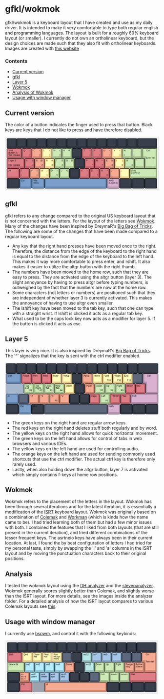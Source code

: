 # gfkl/wokmok
gfkl/wokmok is a keyboard layout that I have created and use as my daily driver. It is intended to make it very comfortable to type both regular english and programming languages. The layout is built for a roughly 60% keyboard layout (or smaller). I currently do not own an ortholinear keyboard, but the design choices are made such that they also fit with ortholinear keyboards. Images are created with [this website](http://www.keyboard-layout-editor.com/)

### Contents
* [Current version](#current-version)
* [gfkl](#gfkl)
* [Layer 5](#layer-5)
* [Wokmok](#wokmok)
* [Analysis of Wokmok](#analysis)
* [Usage with window manager](#usage-with-window-manager)

## Current version
The color of a button indicates the finger used to press that button. Black keys are keys that I do not like to press and have therefore disabled.

![Wokmok](images/wokmok.png)

## gfkl
gfkl refers to any change compared to the original US keyboard layout that is not concerned with the letters. For the layout of the letters see [Wokmok](#wokmok). Many of the changes have been inspired by DreymaR's [Big Bag of Tricks](https://dreymar.colemak.org/). The following are some of the changes that have been made compared to a regular keyboard layout.
* Any key that the right hand presses have been moved once to the right. Therefore, the distance from the edge of the keyboard to the right hand is equal to the distance from the edge of the keyboard to the left hand. This makes it way more comfortable to press enter, and rshift. It also makes it easier to utilize the altgr button with the right thumb.
* The numbers have been moved to the home row, such that they are easy to press. They are activated using the altgr button (layer 3). The slight annoyance by having to press altgr before typing numbers, is outweighed by the fact that the numbers are now at the home row.
* Some characters (not letters or numbers) are positioned such that they are independent of whether layer 3 is currently activated. This makes the annoyance of having to use altgr even smaller.
* The lshift key have been moved to the tab key, such that one can type with a straight wrist. If lshift is clicked it acts as a regular tab key.
* What used to be the caps lock key now acts as a modifier for layer 5. If the button is clicked it acts as esc.

## Layer 5
This layer is very nice. It is also inspired by DreymaR's [Big Bag of Tricks](https://dreymar.colemak.org/). The '^' signalizes that the key is sent with the ctrl modifier enabled.

![Layer 5](images/layer5.png)

* The green keys on the right hand are regular arrow keys.
* The red keys on the right hand deletes stuff both regularly and by word.
* The yellow keys on the right hand allows for quick horizontal movement.
* The green keys on the left hand allows for control of tabs in web browsers and various IDEs.
* The yellow keys on the left hand are used for controlling audio.
* The orange keys on the left hand are used for sending commonly used shortcuts that use the ctrl modifier. The actual ctrl key is therefore only rarely used.
* Lastly, when also holding down the altgr button, layer 7 is activated which simply contains f-keys at home row positions.

## Wokmok
Wokmok refers to the placement of the letters in the layout. Wokmok has been through several iterations and for the latest iteration, it is essentially a modification of the [ISRT](https://notgate.github.io/layout/) keyboard layout. Wokmok was originally based on a combination of [Colemak](https://colemak.com/) and [Workman](https://workmanlayout.org/) (which is kinda how the name came to be). I had tried learning both of them but had a few minor issues with both. I combined the features that I liked from both layouts (that are still present in the current iteration), and tried different combinations of the lesser frequent keys. The asrtneio keys have always been in their current location. At last, I found the by best configuration of letters I had tried for my personal taste, simply by swapping the 'i' and 'a' columns in the ISRT layout and by moving the punctuation characters back to their original positions.

## Analysis
I tested the wokmok layout using the [DH analyzer](https://colemakmods.github.io/mod-dh/analyze.html) and the [stevepanalyzer](https://colemakmods.github.io/mod-dh/analyze.html). Wokmok generally scores slightly better than Colemak, and slightly worse than the ISRT layout. For more details, see the images inside the analyzer folder. For a detailed analysis of how the ISRT layout compares to various Colemak layouts see [this](https://notgate.github.io/layout/).

## Usage with window manager
I currently use [bspwm](https://github.com/baskerville/bspwm), and control it with the following keybinds:

![bspwm example](images/bspwm.png)
